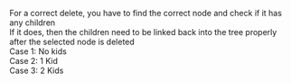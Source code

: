 For a correct delete, you have to find the correct node and check if it has any children  
If it does, then the children need to be linked back into the tree properly after the selected node is deleted  
Case 1: No kids  
Case 2: 1 Kid  
Case 3: 2 Kids  
